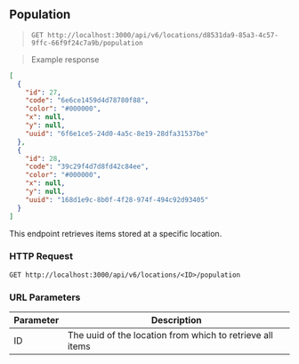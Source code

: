 ## Population

> `GET http://localhost:3000/api/v6/locations/d8531da9-85a3-4c57-9ffc-66f9f24c7a9b/population`

> Example response

```json
[
  {
    "id": 27,
    "code": "6e6ce1459d4d78780f88",
    "color": "#000000",
    "x": null,
    "y": null,
    "uuid": "6f6e1ce5-24d0-4a5c-8e19-28dfa31537be"
  },
  {
    "id": 28,
    "code": "39c29f4d7d8fd42c84ee",
    "color": "#000000",
    "x": null,
    "y": null,
    "uuid": "168d1e9c-8b0f-4f28-974f-494c92d93405"
  }
]
```

This endpoint retrieves items stored at a specific location.

### HTTP Request

`GET http://localhost:3000/api/v6/locations/<ID>/population`

### URL Parameters

Parameter | Description
--------- | -----------
ID | The uuid of the location from which to retrieve all items
